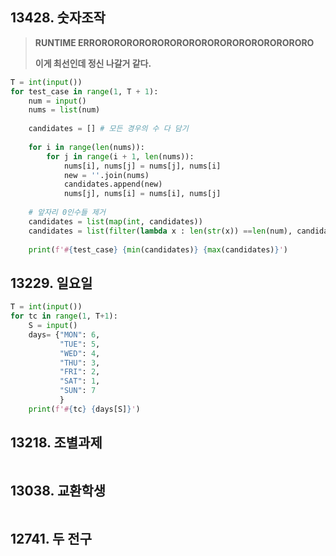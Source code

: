 ## 13428. 숫자조작

> **RUNTIME ERRORORORORORORORORORORORORORORORORORO**
>
> **이게 최선인데 정신 나갈거 같다.**

```python
T = int(input())
for test_case in range(1, T + 1):
    num = input()
    nums = list(num)
 
    candidates = [] # 모든 경우의 수 다 담기
 
    for i in range(len(nums)):
        for j in range(i + 1, len(nums)):
            nums[i], nums[j] = nums[j], nums[i]
            new = ''.join(nums)
            candidates.append(new)
            nums[j], nums[i] = nums[i], nums[j]
            
 	# 앞자리 0인수들 제거 
    candidates = list(map(int, candidates)) 
    candidates = list(filter(lambda x : len(str(x)) ==len(num), candidates))
     
    print(f'#{test_case} {min(candidates)} {max(candidates)}')
```

## 13229. 일요일

```python
T = int(input())
for tc in range(1, T+1):
    S = input()
    days= {"MON": 6,
           "TUE": 5,
           "WED": 4,
           "THU": 3,
           "FRI": 2,
           "SAT": 1,
           "SUN": 7
           }
    print(f'#{tc} {days[S]}')
```

## 13218. 조별과제

```python

```

## 13038. 교환학생

```python

```

## 12741. 두 전구

```python

```

